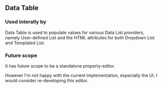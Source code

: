 ﻿## Data Table

### Used interally by

Data Table is used to populate values for various Data List providers, namely User-defined List and the HTML attributes for both Dropdown List and Templated List.


### Future scope

It has future scope to be a standalone property-editor.

However I'm not happy with the current implementation, especially the UI. I would consider re-developing this editor.
